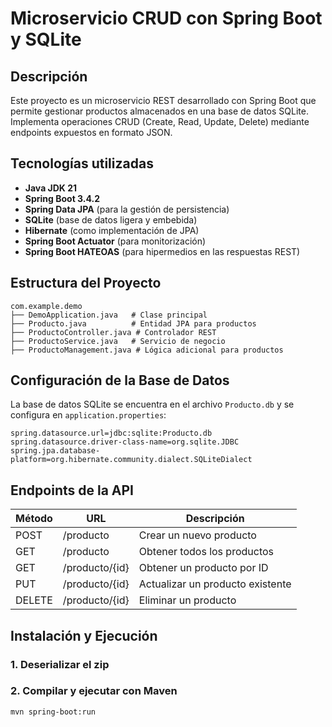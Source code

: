 # Microservicio CRUD con Spring Boot y SQLite

## Descripción
Este proyecto es un microservicio REST desarrollado con Spring Boot que permite gestionar productos almacenados en una base de datos SQLite. Implementa operaciones CRUD (Create, Read, Update, Delete) mediante endpoints expuestos en formato JSON.

## Tecnologías utilizadas
- **Java JDK 21**
- **Spring Boot 3.4.2**
- **Spring Data JPA** (para la gestión de persistencia)
- **SQLite** (base de datos ligera y embebida)
- **Hibernate** (como implementación de JPA)
- **Spring Boot Actuator** (para monitorización)
- **Spring Boot HATEOAS** (para hipermedios en las respuestas REST)

## Estructura del Proyecto
```
com.example.demo
├── DemoApplication.java   # Clase principal
├── Producto.java          # Entidad JPA para productos
├── ProductoController.java # Controlador REST
├── ProductoService.java   # Servicio de negocio
├── ProductoManagement.java # Lógica adicional para productos
```

## Configuración de la Base de Datos
La base de datos SQLite se encuentra en el archivo `Producto.db` y se configura en `application.properties`:
```properties
spring.datasource.url=jdbc:sqlite:Producto.db
spring.datasource.driver-class-name=org.sqlite.JDBC
spring.jpa.database-platform=org.hibernate.community.dialect.SQLiteDialect
```

## Endpoints de la API
| Método | URL                | Descripción |
|---------|------------------|-------------|
| POST    | /producto       | Crear un nuevo producto |
| GET     | /producto       | Obtener todos los productos |
| GET     | /producto/{id}  | Obtener un producto por ID |
| PUT     | /producto/{id}  | Actualizar un producto existente |
| DELETE  | /producto/{id}  | Eliminar un producto |

## Instalación y Ejecución
### 1. Deserializar el zip

### 2. Compilar y ejecutar con Maven
```bash
mvn spring-boot:run
```